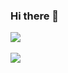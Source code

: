 ### Hi there 👋

<!--
**HyoJun-A/HyoJun-A** is a ✨ _special_ ✨ repository because its `README.md` (this file) appears on your GitHub profile.

Here are some ideas to get you started:

- 🔭 I’m currently working on ...
- 🌱 I’m currently learning ...
- 👯 I’m looking to collaborate on ...
- 🤔 I’m looking for help with ...
- 💬 Ask me about ...
- 📫 How to reach me: ...
- 😄 Pronouns: ...
- ⚡ Fun fact: ...
-->

<img src="https://github-readme-stats.vercel.app/api/top-langs/?username=HyoJun-A&layout=compact"><br><br>
<img src="https://github-readme-stats.vercel.app/api?username=HyoJun-A&show_icons=true">
